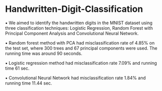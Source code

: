 # Handwritten-Digit-Classification
▪	We aimed to identify the handwritten digits in the MNIST dataset using three classification techniques: Logistic Regression, Random Forest with Principal Component Analysis and Convolutional Neural Network.<br />

▪	Random forest method with PCA had misclassification rate of 4.85% on the test set, where 300 trees and 67 principal components were used. The running time was
around 90 seconds.<br />

▪	Logistic regression method had misclassification rate 7.09% and running time 61 sec.<br />

▪	Convolutional Neural Network had misclassification rate 1.84% and running time 11.44 sec.<br />
